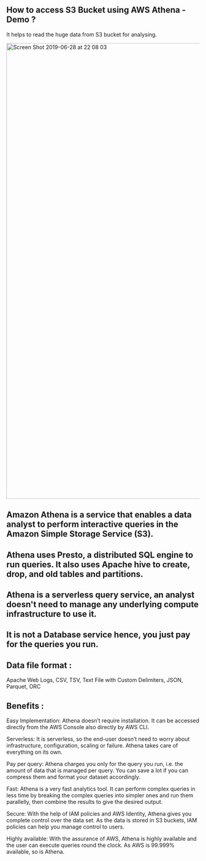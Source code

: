 ## How to access S3 Bucket using AWS Athena - Demo ?

It helps to read the huge data from S3 bucket for analysing.

<img width="1189" alt="Screen Shot 2019-06-28 at 22 08 03" src="https://user-images.githubusercontent.com/30971809/60368508-52fd2280-99f1-11e9-8371-b6b547f45d64.png">


## Amazon Athena is a service that enables a data analyst to perform interactive queries in the Amazon Simple Storage Service (S3).

## Athena uses Presto, a distributed SQL engine to run queries. It also uses Apache hive to create, drop, and old tables and partitions. 

## Athena is a serverless query service, an analyst doesn't need to manage any underlying compute infrastructure to use it.

## It is not a Database service hence, you just pay for the queries you run. 

## Data file format :

Apache Web Logs, CSV, TSV, Text File with Custom Delimiters, JSON, Parquet, ORC

## Benefits :

Easy Implementation: Athena doesn’t require installation. It can be accessed directly from the AWS Console also directly by AWS CLI.

Serverless: It is serverless, so the end-user doesn’t need to worry about infrastructure, configuration, scaling or failure. Athena takes care of everything on its own.

Pay per query: Athena charges you only for the query you run, i.e. the amount of data that is managed per query. You can save a lot if you can compress them and format your dataset accordingly.

Fast: Athena is a very fast analytics tool. It can perform complex queries in less time by breaking the complex queries into simpler ones and run them parallelly, then combine the results to give the desired output.

Secure: With the help of IAM policies and AWS Identity, Athena gives you complete control over the data set. As the data is stored in S3 buckets, IAM policies can help you manage control to users.

Highly available: With the assurance of AWS, Athena is highly available and the user can execute queries round the clock. As AWS is 99.999% available, so is Athena.




